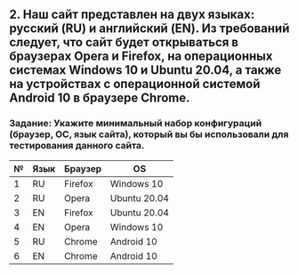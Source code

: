 ## 2. Наш сайт представлен на двух языках: русский (RU) и английский (EN). Из требований следует, что сайт будет открываться в браузерах Opera и Firefox, на операционных системах Windows 10 и Ubuntu 20.04, а также на устройствах с операционной системой Android 10 в браузере Chrome.
### Задание: Укажите минимальный набор конфигураций (браузер, ОС, язык сайта), который вы бы использовали для тестирования данного сайта.

№   | Язык | Браузер |     OS 
----|------|---------| -------------
1   | RU   | Firefox | Windows 10
2   | RU   | Opera   | Ubuntu 20.04
3   | EN   | Firefox | Ubuntu 20.04
4   | EN   | Opera   | Windows 10
5   | RU   | Chrome  | Android 10
6   | EN   | Chrome  | Android 10

